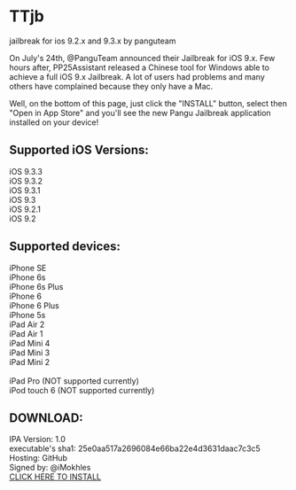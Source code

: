 # TTjb
jailbreak for ios 9.2.x and 9.3.x by panguteam

On July's 24th, @PanguTeam announced their Jailbreak for iOS 9.x. Few hours after, PP25Assistant released a Chinese tool for Windows able to achieve a full iOS 9.x Jailbreak.
A lot of users had problems and many others have complained because they only have a Mac.

Well, on the bottom of this page, just click the "INSTALL" button, select then "Open in App Store" and you'll see the new Pangu Jailbreak application installed on your device!

## Supported iOS Versions:<br />
iOS 9.3.3<br />
iOS 9.3.2<br />
iOS 9.3.1<br />
iOS 9.3<br />
iOS 9.2.1<br />
iOS 9.2<br />

## Supported devices:<br />
iPhone SE<br />
iPhone 6s <br />
iPhone 6s Plus<br />
iPhone 6<br />
iPhone 6 Plus<br />
iPhone 5s<br />
iPad Air 2<br />
iPad Air 1<br />
iPad Mini 4<br />
iPad Mini 3<br />
iPad Mini 2<br />
<br />
iPad Pro (NOT supported currently)<br />
iPod touch 6 (NOT supported currently)<br />

## DOWNLOAD: <br />
IPA Version: 1.0<br />
executable's sha1: 25e0aa517a2696084e66ba22e4d3631daac7c3c5<br />
Hosting: GitHub<br />
Signed by: @iMokhles<br />
[CLICK HERE TO INSTALL](http://tinyurl.com/jxk64fj)<br />
